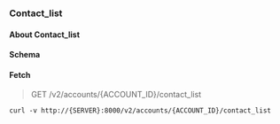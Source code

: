 ### Contact_list

#### About Contact_list

#### Schema



#### Fetch

> GET /v2/accounts/{ACCOUNT_ID}/contact_list

```curl
curl -v http://{SERVER}:8000/v2/accounts/{ACCOUNT_ID}/contact_list
```

